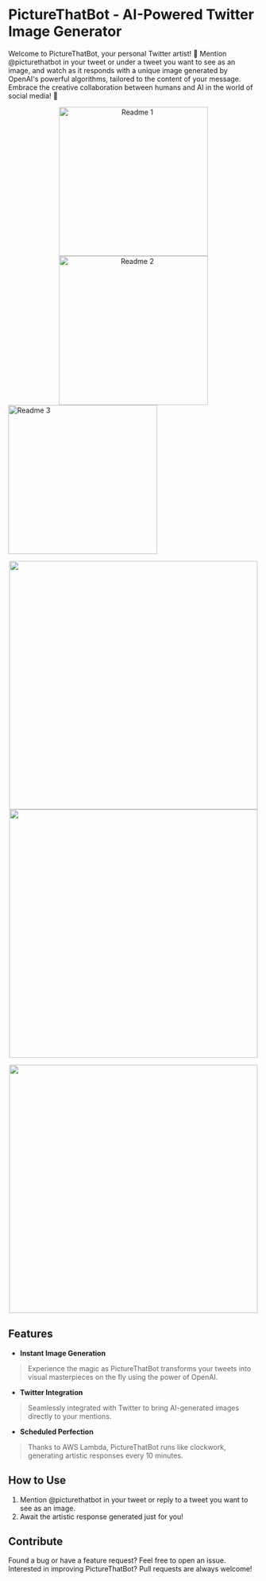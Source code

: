 # PictureThatBot - AI-Powered Twitter Image Generator

Welcome to PictureThatBot, your personal Twitter artist! 🎨 Mention @picturethatbot in your tweet or under a tweet you want to see as an image, and watch as it responds with a unique image generated by OpenAI's powerful algorithms, tailored to the content of your message. Embrace the creative collaboration between humans and AI in the world of social media! 🚀


<div align="center">
  <img src="assets/README1.png" alt="Readme 1" width="300"/>
  <img src="assets/README2.png" alt="Readme 2" width="300"/>
</div>

<img src="assets/README3.png" alt="Readme 3" width="300"/>

<p align="center">
    <img src="assets/README1.png" width="500" />
    <img src="assets/README2.png" width="500" />
</p>

<p align="center">
    <img src="assets/README3.png" width="500" />
</p>

## Features

- __Instant Image Generation__

<blockquote>
Experience the magic as PictureThatBot transforms your tweets into visual masterpieces on the fly using the power of OpenAI.
</blockquote>

- __Twitter Integration__

<blockquote>
Seamlessly integrated with Twitter to bring AI-generated images directly to your mentions.
</blockquote>
 
- __Scheduled Perfection__
 
<blockquote>
Thanks to AWS Lambda, PictureThatBot runs like clockwork, generating artistic responses every 10 minutes.
</blockquote>

## How to Use

1. Mention @picturethatbot in your tweet or reply to a tweet you want to see as an image.
2. Await the artistic response generated just for you!

## Contribute

Found a bug or have a feature request? Feel free to open an issue.
Interested in improving PictureThatBot? Pull requests are always welcome!
